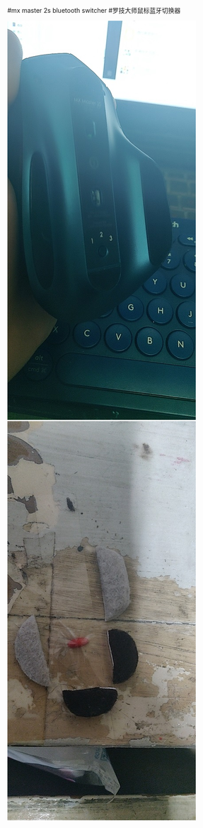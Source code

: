 #mx master 2s bluetooth switcher
#罗技大师鼠标蓝牙切换器  

![鼠标下的凹槽](/IMG/7a413f0b1a81272191e7862d44b613c.jpg)
![简单实现](/IMG/dbc8a065b1bd9e60eceb15f749821f6.jpg)
